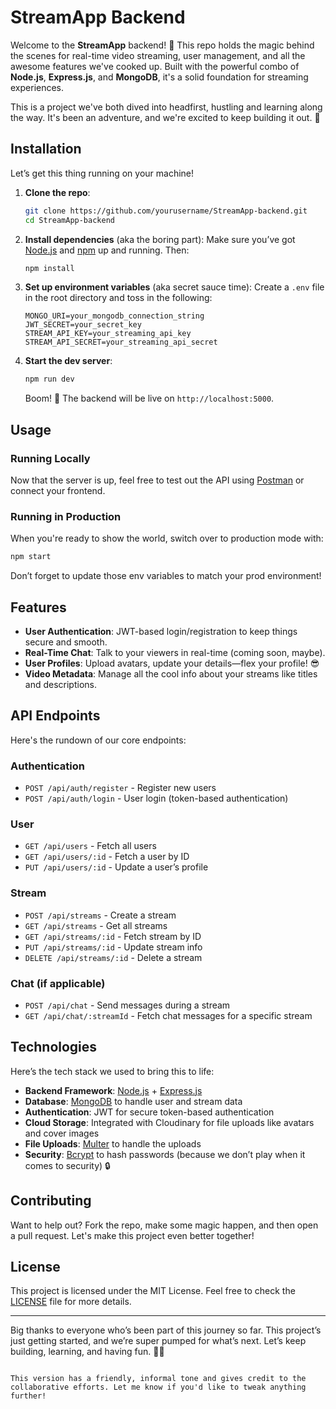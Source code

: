 
# StreamApp Backend

Welcome to the **StreamApp** backend! 🎉 This repo holds the magic behind the scenes for real-time video streaming, user management, and all the awesome features we've cooked up. Built with the powerful combo of **Node.js**, **Express.js**, and **MongoDB**, it's a solid foundation for streaming experiences.

This is a project we've both dived into headfirst, hustling and learning along the way. It's been an adventure, and we're excited to keep building it out. 🙌

## Installation

Let’s get this thing running on your machine!

1. **Clone the repo**:
   ```bash
   git clone https://github.com/yourusername/StreamApp-backend.git
   cd StreamApp-backend
   ```

2. **Install dependencies** (aka the boring part):
   Make sure you’ve got [Node.js](https://nodejs.org/) and [npm](https://www.npmjs.com/) up and running. Then:
   ```bash
   npm install
   ```

3. **Set up environment variables** (aka secret sauce time):
   Create a `.env` file in the root directory and toss in the following:
   ```plaintext
   MONGO_URI=your_mongodb_connection_string
   JWT_SECRET=your_secret_key
   STREAM_API_KEY=your_streaming_api_key
   STREAM_API_SECRET=your_streaming_api_secret
   ```

4. **Start the dev server**:
   ```bash
   npm run dev
   ```
   Boom! 🎉 The backend will be live on `http://localhost:5000`.

## Usage

### Running Locally
Now that the server is up, feel free to test out the API using [Postman](https://www.postman.com/) or connect your frontend.

### Running in Production
When you're ready to show the world, switch over to production mode with:
```bash
npm start
```
Don’t forget to update those env variables to match your prod environment!

## Features

- **User Authentication**: JWT-based login/registration to keep things secure and smooth.
- **Real-Time Chat**: Talk to your viewers in real-time (coming soon, maybe).
- **User Profiles**: Upload avatars, update your details—flex your profile! 😎
- **Video Metadata**: Manage all the cool info about your streams like titles and descriptions.

## API Endpoints

Here's the rundown of our core endpoints:

### Authentication
- `POST /api/auth/register` - Register new users
- `POST /api/auth/login` - User login (token-based authentication)

### User
- `GET /api/users` - Fetch all users
- `GET /api/users/:id` - Fetch a user by ID
- `PUT /api/users/:id` - Update a user’s profile

### Stream
- `POST /api/streams` - Create a stream
- `GET /api/streams` - Get all streams
- `GET /api/streams/:id` - Fetch stream by ID
- `PUT /api/streams/:id` - Update stream info
- `DELETE /api/streams/:id` - Delete a stream

### Chat (if applicable)
- `POST /api/chat` - Send messages during a stream
- `GET /api/chat/:streamId` - Fetch chat messages for a specific stream

## Technologies

Here’s the tech stack we used to bring this to life:

- **Backend Framework**: [Node.js](https://nodejs.org/) + [Express.js](https://expressjs.com/)
- **Database**: [MongoDB](https://www.mongodb.com/) to handle user and stream data
- **Authentication**: JWT for secure token-based authentication
- **Cloud Storage**: Integrated with Cloudinary for file uploads like avatars and cover images
- **File Uploads**: [Multer](https://www.npmjs.com/package/multer) to handle the uploads
- **Security**: [Bcrypt](https://www.npmjs.com/package/bcrypt) to hash passwords (because we don’t play when it comes to security) 🔒

## Contributing

Want to help out? Fork the repo, make some magic happen, and then open a pull request. Let's make this project even better together!

## License

This project is licensed under the MIT License. Feel free to check the [LICENSE](LICENSE) file for more details.

---

Big thanks to everyone who’s been part of this journey so far. This project’s just getting started, and we’re super pumped for what’s next. Let’s keep building, learning, and having fun. 💪🚀
```

This version has a friendly, informal tone and gives credit to the collaborative efforts. Let me know if you'd like to tweak anything further!
